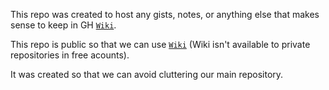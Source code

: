 This repo was created to host any gists, notes, or anything else that makes sense to keep in GH [`Wiki`](https://github.com/a-d-o-p/Internal_Documentation/wiki). 

This repo is public so that we can use [`Wiki`](https://github.com/a-d-o-p/Internal_Documentation/wiki) (Wiki isn't available to private repositories in free acounts).

It was created so that we can avoid cluttering our main repository.
